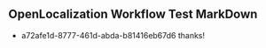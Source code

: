 ## OpenLocalization Workflow Test MarkDown
* a72afe1d-8777-461d-abda-b81416eb67d6 thanks!

<!--HONumber=Aug16_HO3-->


